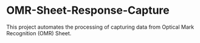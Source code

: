 # OMR-Sheet-Response-Capture
This project automates the processing of capturing data from Optical Mark Recognition (OMR) Sheet.
